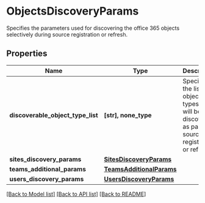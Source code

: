 # ObjectsDiscoveryParams

Specifies the parameters used for discovering the office 365 objects selectively during source registration or refresh.

## Properties
Name | Type | Description | Notes
------------ | ------------- | ------------- | -------------
**discoverable_object_type_list** | **[str], none_type** | Specifies the list of object types that will be discovered as part of source registration or refresh. | [optional] 
**sites_discovery_params** | [**SitesDiscoveryParams**](SitesDiscoveryParams.md) |  | [optional] 
**teams_additional_params** | [**TeamsAdditionalParams**](TeamsAdditionalParams.md) |  | [optional] 
**users_discovery_params** | [**UsersDiscoveryParams**](UsersDiscoveryParams.md) |  | [optional] 

[[Back to Model list]](../README.md#documentation-for-models) [[Back to API list]](../README.md#documentation-for-api-endpoints) [[Back to README]](../README.md)


